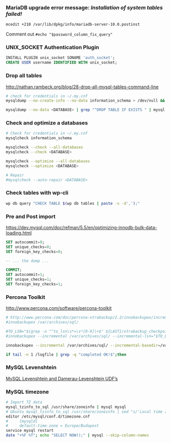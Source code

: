 ### MariaDB upgrade error message: *Installation of system tables failed!*

```bash
mcedit +210 /var/lib/dpkg/info/mariadb-server-10.0.postinst
```

Comment out `#echo "$password_column_fix_query"`

### UNIX_SOCKET Authentication Plugin

```sql
INSTALL PLUGIN unix_socket SONAME 'auth_socket';
CREATE USER username IDENTIFIED WITH unix_socket;
```

### Drop all tables

http://nathan.rambeck.org/blog/28-drop-all-mysql-tables-command-line

```bash
# check for credentials in ~/.my.cnf
mysqldump --no-create-info --no-data information_schema > /dev/null && echo "USE information_schema;" | mysql

mysqldump --no-data <DATABASE> | grep "^DROP TABLE IF EXISTS " | mysql
```

### Check and optimize a databases

```bash
# Check for credentials in ~/.my.cnf
mysqlcheck information_schema

mysqlcheck --check --all-databases
mysqlcheck --check <DATABASE>

mysqlcheck --optimize --all-databases
mysqlcheck --optimize <DATABASE>

# Repair
#mysqlcheck --auto-repair <DATABASE>
```

### Check tables with wp-cli

```bash
wp db query "CHECK TABLE $(wp db tables | paste -s -d',');"
```

### Pre and Post import

https://dev.mysql.com/doc/refman/5.5/en/optimizing-innodb-bulk-data-loading.html

```sql
SET autocommit=0;
SET unique_checks=0;
SET foreign_key_checks=0;

-- ... the dump ...

COMMIT;
SET autocommit=1;
SET unique_checks=1;
SET foreign_key_checks=1;
```

### Percona Toolkit

http://www.percona.com/software/percona-toolkit

```bash
# http://www.percona.com/doc/percona-xtrabackup/2.2/innobackupex/incremental_backups_innobackupex.html
#innobackupex /var/archives/sql/

#TO_LSN="$(grep -o "^to_lsn\s*=\s*[0-9]\+$" ${LAST}/xtrabackup_checkpoints | cut -d' ' -f3)"
#innobackupex --incremental /var/archives/sql/ --incremental-lsn="$TO_LSN" >> /logfile 2>&1

innobackupex --incremental /var/archives/sql/ --incremental-basedir=/var/archives/sql/${$LAST_BACKUP} >> /logfile 2>&1

if tail -n 1 /logfile | grep -q "completed OK!$";then
```

### MySQL Levenshtein

[MySQL Levenshtein and Damerau-Levenshtein UDF’s](https://samjlevy.com/mysql-levenshtein-and-damerau-levenshtein-udfs/)

### MySQL timezone

```bash
# Import TZ data
mysql_tzinfo_to_sql /usr/share/zoneinfo | mysql mysql
# Ubuntu mysql_tzinfo_to_sql /usr/share/zoneinfo | sed "s/'Local time zone must be set--see zic manual page'/'UNSET'/g" | mysql mysql
editor /etc/mysql/conf.d/timezone.cnf
#     [mysqld]
#     default-time-zone = Europe/Budapest
service mysql restart
date "+%F %T"; echo "SELECT NOW();" | mysql --skip-column-names
```
